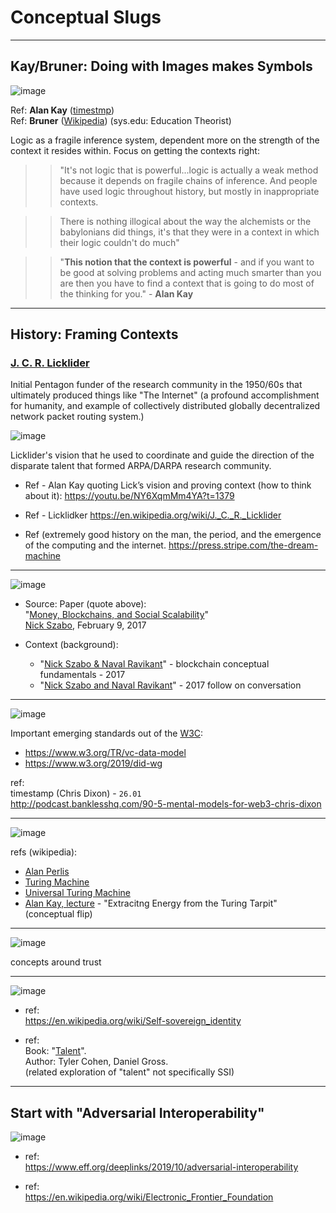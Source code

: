 # Conceptual Slugs


---

## Kay/Bruner: Doing with Images makes Symbols


![image](https://user-images.githubusercontent.com/185555/195513880-7edf14f6-a70f-42fd-ba85-c08a873c559f.png)

Ref: **Alan Kay** ([timestmp](https://www.youtube.com/watch?v=Ud8WRAdihPg&t=24s))  
Ref: **Bruner** ([Wikipedia](https://en.wikipedia.org/wiki/Jerome_Bruner)) (sys.edu: Education Theorist)

Logic as a fragile inference system, dependent more on the strength of the context it resides within.
Focus on getting the contexts right:

>> "It's not logic that is powerful...logic is actually a weak method because it depends on fragile chains of inference.  And people have used logic throughout history, but mostly in inappropriate contexts. 

>> There is nothing illogical about the way the alchemists or the babylonians did things, it's that they were in a context in which their logic couldn't do much"

>> "**This notion that the context is powerful** - and if you want to be good at solving problems and acting much smarter than you are then you have to find a context that is going to do most of the thinking for you." - **Alan Kay**




---

## History: Framing Contexts

### [J. C. R. Licklider](https://en.wikipedia.org/wiki/J._C._R._Licklider#Psychoacoustics)
Initial Pentagon funder of the research community in the 1950/60s that ultimately produced things like "The Internet" (a profound accomplishment for humanity, and example of collectively distributed globally decentralized network packet routing system.)

<!-- Field of study: [Psychoacoustics](https://en.wikipedia.org/wiki/Psychoacoustics) -->



![image](https://user-images.githubusercontent.com/185555/194683375-de45b650-20ef-4b60-9366-8a4d3cdf7728.png)

Licklider's vision that he used to  coordinate and guide the direction of the disparate talent that formed  ARPA/DARPA research community.

- Ref - Alan Kay quoting Lick’s vision and proving context (how to think about it):
https://youtu.be/NY6XqmMm4YA?t=1379

- Ref - Licklidker
https://en.wikipedia.org/wiki/J._C._R._Licklider

- Ref (extremely good history on the man, the period, and the emergence of the computing and the internet.
https://press.stripe.com/the-dream-machine

---

![image](https://user-images.githubusercontent.com/185555/194683531-67fd2071-2094-4ede-be79-d33ff642000b.png)

- Source: Paper (quote above):  
  "[Money, Blockchains, and Social Scalability](https://nakamotoinstitute.org/money-blockchains-and-social-scalability)"  
[Nick Szabo](https://en.wikipedia.org/wiki/Nick_Szabo), February 9, 2017

- Context (background):
  - "[Nick Szabo & Naval Ravikant](https://www.youtube.com/watch?v=IykYU9Cfty0)" - blockchain conceptual fundamentals - 2017
  - "[Nick Szabo and Naval Ravikant](https://www.youtube.com/watch?v=OP8WbEMEg-A)" - 2017 follow on conversation

---

![image](https://user-images.githubusercontent.com/185555/190883023-a2750977-7295-4a40-a6b3-d7ed7e772935.png)

  

Important emerging standards out of the [W3C](https://en.wikipedia.org/wiki/World_Wide_Web_Consortium):
- https://www.w3.org/TR/vc-data-model
- https://www.w3.org/2019/did-wg


ref:  
timestamp (Chris Dixon) - `26.01`  
http://podcast.banklesshq.com/90-5-mental-models-for-web3-chris-dixon

---

![image](https://user-images.githubusercontent.com/185555/190882816-5f779561-d6af-479e-bd70-626613e1d6f5.png)

refs (wikipedia):
- [Alan Perlis](https://en.wikipedia.org/wiki/Alan_Perlis)
- [Turing Machine](https://en.wikipedia.org/wiki/Turing_machine)
- [Universal Turing Machine](https://en.wikipedia.org/wiki/Universal_Turing_machine)
- [Alan Kay, lecture](https://www.youtube.com/watch?v=Vt8jyPqsmxE&list=PLAMq8HJFHrMQ3wvPHaw97QoKbFAzkDHT0&index=45&t=4s) - "Extracitng Energy from the Turing Tarpit" (conceptual flip)

---


![image](https://user-images.githubusercontent.com/185555/190882892-78c83fab-cb96-4b22-8ff6-ab5ffd4e6336.png)

concepts around trust

---


![image](https://user-images.githubusercontent.com/185555/190882920-6d0192e9-eec1-47e2-bf44-fc5ab0fa3920.png)

- ref:  
  https://en.wikipedia.org/wiki/Self-sovereign_identity

- ref:  
  Book: "[Talent](https://www.amazon.com/Talent-Identify-Energizers-Creatives-Winners-ebook/dp/B08R2KNYVX)".  
  Author: Tyler Cohen, Daniel Gross.  
  (related exploration of "talent" not specifically SSI)  


---

## Start with "Adversarial Interoperability"

![image](https://user-images.githubusercontent.com/185555/190882998-90d020ee-b951-4ea8-a5ed-afe0a154c375.png)

- ref:  
  https://www.eff.org/deeplinks/2019/10/adversarial-interoperability

- ref:  
  https://en.wikipedia.org/wiki/Electronic_Frontier_Foundation
  
  



